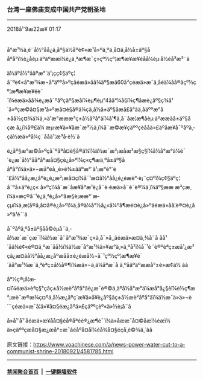 ### 台湾一座佛庙变成中国共产党朝圣地
------------------------

<div class="published">
 <span class="date" title="ä¸­å½æ¶é´">
  <time datetime="2018-09-22T01:17:22+08:00">
   2018å¹´9æ22æ¥ 01:17
  </time>
 </span>
</div>
<br/>
<div class="wsw">
 <p>
  å°æ¹¾ä¸­é¨å½°åå¿ä¸åº§ä½åºè¢«æ¹å»ºä¸ºä¸å¤ä¸­å½å±äº§ååºå°ï¼è¿åèµ·äºäºææï¼è¿ä¸ªæ¶æ¯ç»çº½çº¦æ¶æ¥æ¥éåå¼èµ·å½éå³æ³¨ã
 </p>
 <p>
  ä½äºå½°åäºæ°´ä¹¡çç¢§äºç¦å¯ºè¢«å°æ¹¾æ¬å°äººå»ºç­åé­æä»åå¾äº§æã60å²çé­æä»æ¯ä¸åéä¼åå®ãçº½çº¦æ¶æ¥æ¥éè¯´ï¼é­æä»åå¾è¿æå¯ºåºçäº§æåï¼èµ¶èµ°4åå°¼å§ï¼ç¶åæè¿åº§ç¾å¹´å»ºç­æ©å¤§æ¹å»ºæå¤è§å®ä¼çä¸­å½å±äº§åæå£å°âä¸­åäººæ°å±åå½ç¤¾ä¼ä¸»ä¹æ°æææ³ç±å½åºå°âï¼å¹¶ä¸å¨åæ¦æ¶åèµ·äºææãå±äº§åçæ å¿ï¼å®£ä¼ æµ·æ¥ä»¥åæ¯æ³½ä¸ï¼å¨æ©æ¥ç­äººçèååä»£äºåæ¥å¯ºåºä¸­çä½æä»ªå¼ç¨ååä¹¦æ³å·è½´ã
 </p>
 <p>
  è¿åº§æ°æ©å»ºçå¯ºåºå¤è§å®ä¼ï¼ä½æ¯æ²¡æåæ³æ§ç§ï¼å½å°æ°ä¼è¯´è¿æ¯å½°åå°åºæå¤§çè¿å»ºï¼ç«ç¶æä¸ºå±äº§ååºå°ï¼ä»ä»¬æå°éå¸¸è»è¾±ãäºæ°´ä¹¡æ°è°´è´£å½°åå¿æ¿åºè¿è¿æ²¡æå¤çï¼å¯¹æ­¤å½°åå¿é¿é­æè°·è¡¨ç¤ºï¼ç¢§äºç¦å¯ºå±äºè¿ç« å»ºç­ï¼å¯æ¯åæ¥åºæ¹è¿å¨è·é­æä»å¨è¯è®¼ä¸­ï¼äº§ææ æ³çæ¸ï¼ä»æç®å¯¹è¿ä¸ªè¿å»ºåæ§è¡æ­æ°´æ­çµï¼ä¸æ¦å®å¸å¤å®è¿å»ºï¼ä¸å®ä¼å°½å¿«å¼ºå¶æé¤è¿å»ºãé­æä»åå¦è®¤è¿å»ºä¹è¯´ã
 </p>
 <div>
  <p>
   å¯ºåºä¸ºå±äº§åå©éµå¨ä¸­å½æ¯æ¯çæ¯ï¼ä½æ¯å¨å°æ¹¾æ¯ç«ä¸å¯»å¸¸ãé­æä»æ­¤ä¸¾å¨å åå¹´åä¼è¢«è®¤ä¸ºæ¯åå½ï¼ä½æ¯å°æ¹¾ä»¥æ°ä¸»ä¸ºå²ï¼å¯¹è¨è®ºèªç±æå¹¿æ³çä¿æ¤ãå½°åå¿æ¿åºæåå±é¿éæå½¬å¯¹çº½çº¦æ¶æ¥è¯´âå°æ¹¾æ¯ä¸ªèªç±å½å®¶ï¼æä»¬ä¸ä¼åªæ¯å ä¸ºåäºäºææå°±é»æ­¢ä½ âã
  </p>
  <p>
   å°½ç®¡å¦æ­¤ï¼é­æä»èªç§°çâç±å½æè²åºå°âè¿æ¯è®©ä¸äºå½å°æ°ä¼æå°å¿§èï¼è½ç¶æ²¡æè¯æ®æ¾ç¤ºä¸­å½æ¿åºç´æ¥ä»å¥è¿åº§âç±å½æè²åºå°âï¼ä½æ¯ä»ä»¬è´¨çé­æä»æ¯å¦ä»¥å¤§éæ¿åºä»£çäººçèº«ä»½è¡å¨ã
  </p>
 </div>
 <p>
  å»å¹´å¹´åé­æä»æ¥åå¤§éå®åªéè®¿æ¶è¯´ï¼ä»åææ¯å¤©åæï¼éæï¼ ä»çäººçæå¤§æ¿æå°±æ¯âéåºå¤åï¼éå¾å¤§éçå¸é©¾ä¸´âã
 </p>
</div>

原文链接：https://www.voachinese.com/a/news-power-water-cut-to-a-communist-shrine-20180921/4581785.html


------------------------
#### [禁闻聚合首页](https://github.com/gfw-breaker/banned-news/blob/master/README.md) &nbsp;|&nbsp;  [一键翻墙软件](https://github.com/gfw-breaker/nogfw/blob/master/README.md)